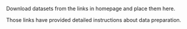Download datasets from the links in homepage and place them here.

Those links have provided detailed instructions about data preparation.
